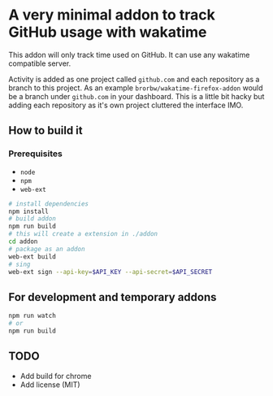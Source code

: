 # A very minimal addon to track GitHub usage with wakatime

This addon will only track time used on GitHub. It can use any wakatime compatible server.

Activity is added as one project called `github.com` and each repository as a branch to this project. As an example `brorbw/wakatime-firefox-addon` would be a branch under `github.com` in your dashboard. This is a little bit hacky but adding each repository as it's own project cluttered the interface IMO.

## How to build it

### Prerequisites

- `node`
- `npm`
- `web-ext`

```sh
# install dependencies
npm install
# build addon
npm run build
# this will create a extension in ./addon
cd addon
# package as an addon
web-ext build
# sing
web-ext sign --api-key=$API_KEY --api-secret=$API_SECRET
```

## For development and temporary addons

```sh
npm run watch
# or
npm run build
```

## TODO

- Add build for chrome
- Add license (MIT)
